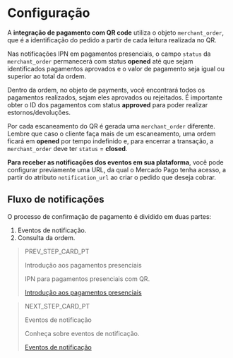 # Configuração

A **integração de pagamento com QR code** utiliza o objeto `merchant_order`, que é a identificação do pedido a partir de cada leitura realizada no QR.

Nas notificações IPN em pagamentos presenciais, o campo `status` da `merchant_order` permanecerá com status **opened** até que sejam identificados pagamentos aprovados e o valor de pagamento seja igual ou superior ao total da ordem.

Dentro da ordem, no objeto de payments, você encontrará todos os pagamentos realizados, sejam eles aprovados ou rejeitados. É importante obter o ID dos pagamentos com status **approved** para poder realizar estornos/devoluções.

Por cada escaneamento do QR é gerada uma `merchant_order` diferente. Lembre que caso o cliente faça mais de um escaneamento, uma ordem ficará em **opened** por tempo indefinido e, para encerrar a transação, a `merchant_order` deve ter `status` = **closed**.

**Para receber as notificações dos eventos em sua plataforma**, você pode configurar previamente uma URL, da qual o Mercado Pago tenha acesso, a partir do atributo `notification_url` ao criar o pedido que deseja cobrar.

## Fluxo de notificações 

O processo de confirmação de pagamento é dividido em duas partes:

1. Eventos de notificação.
2. Consulta da ordem.

> PREV_STEP_CARD_PT
>
> Introdução aos pagamentos presenciais
>
> IPN para pagamentos presenciais com QR.
>
> [Introdução aos pagamentos presenciais](https://www.mercadopago[FAKER][URL][DOMAIN]/developers/pt/guides/notifications/ipn/inperson-introduction)

> NEXT_STEP_CARD_PT
>
> Eventos de notificação
>
> Conheça sobre eventos de notificação.
>
> [Eventos de notificação](https://www.mercadopago[FAKER][URL][DOMAIN]/developers/pt/guides/notifications/ipn/inperson-notification-events)